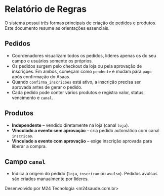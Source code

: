 # Relatório de Regras

O sistema possui três formas principais de criação de pedidos e produtos. Este documento resume as orientações essenciais.

## Pedidos
- Coordenadores visualizam todos os pedidos, líderes apenas os do seu campo e usuários somente os próprios.
- Os pedidos surgem pelo checkout da loja ou pela aprovação de inscrições. Em ambos, começam como `pendente` e mudam para `pago` após confirmação do Asaas.
- Quando `confirma_inscricoes` está ativo, a inscrição precisa ser aprovada antes de gerar o pedido.
- Cada pedido pode conter vários produtos e registra valor, status, vencimento e `canal`.

## Produtos
- **Independente** – vendido diretamente na loja (canal `loja`).
- **Vinculado a evento sem aprovação** – cria pedido automático com canal `inscricao`.
- **Vinculado a evento com aprovação** – exige inscrição aprovada para liberar a compra.

## Campo `canal`
- Indica a origem do pedido (`loja`, `inscricao` ou `avulso`). Pedidos avulsos são criados manualmente por líderes.

Desenvolvido por M24 Tecnologia <m24saude.com.br>
